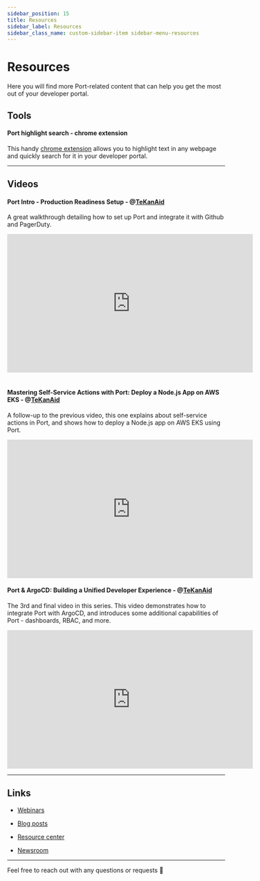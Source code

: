```yaml
---
sidebar_position: 15
title: Resources
sidebar_label: Resources
sidebar_class_name: custom-sidebar-item sidebar-menu-resources
---
```


# Resources

Here you will find more Port-related content that can help you get the most out of your developer portal.

## Tools

#### Port highlight search - chrome extension

This handy [chrome extension](https://chromewebstore.google.com/detail/highlight-search-in-port/ekbladoiehfohpcppcclfkcnnlchejnb?hl=en-US&utm_source=ext_sidebar) allows you to highlight text in any webpage and quickly search for it in your developer portal.

---

## Videos

#### Port Intro - Production Readiness Setup - @[TeKanAid](https://www.youtube.com/@TeKanAid)

A great walkthrough detailing how to set up Port and integrate it with Github and PagerDuty.

<center>

<iframe width="568" height="320" src="https://www.youtube.com/embed/tMYaKlMIvZk" title="YouTube video player" frameborder="0" allow="accelerometer; autoplay; clipboard-write; encrypted-media; gyroscope; picture-in-picture; web-share" allowfullscreen allow="fullscreen;"></iframe>

</center>
<br/>

#### Mastering Self-Service Actions with Port: Deploy a Node.js App on AWS EKS - @[TeKanAid](https://www.youtube.com/@TeKanAid)

A follow-up to the previous video, this one explains about self-service actions in Port, and shows how to deploy a Node.js app on AWS EKS using Port.

<center>

<iframe width="568" height="320" src="https://www.youtube.com/embed/2Cw4i_FuSC8" title="YouTube video player" frameborder="0" allow="accelerometer; autoplay; clipboard-write; encrypted-media; gyroscope; picture-in-picture; web-share" allowfullscreen allow="fullscreen;"></iframe>

</center>

#### Port & ArgoCD: Building a Unified Developer Experience - @[TeKanAid](https://www.youtube.com/@TeKanAid)

The 3rd and final video in this series. This video demonstrates how to integrate Port with ArgoCD, and introduces some additional capabilities of Port - dashboards, RBAC, and more.

<center>

<iframe width="568" height="320" src="https://www.youtube.com/embed/XQ6GlcpNJ4c" title="YouTube video player" frameborder="0" allow="accelerometer; autoplay; clipboard-write; encrypted-media; gyroscope; picture-in-picture; web-share" allowfullscreen allow="fullscreen;"></iframe>

</center>

---

## Links 

- [Webinars](https://www.getport.io/webinars)

- [Blog posts](https://www.getport.io/blog)

- [Resource center](https://www.getport.io/resource-center)

- [Newsroom](https://www.getport.io/newsroom)

---

Feel free to reach out with any questions or requests 🚀
